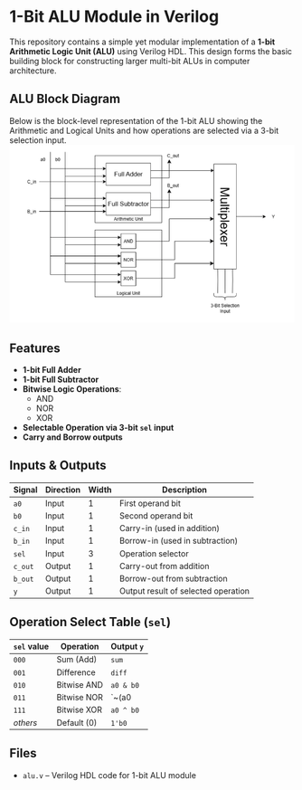 # 1-Bit ALU Module in Verilog

This repository contains a simple yet modular implementation of a **1-bit Arithmetic Logic Unit (ALU)** using Verilog HDL. This design forms the basic building block for constructing larger multi-bit ALUs in computer architecture.
## ALU Block Diagram

Below is the block-level representation of the 1-bit ALU showing the Arithmetic and Logical Units and how operations are selected via a 3-bit selection input.
![ALU Block Diagram](./alu_block_diagram.png)

## Features

- **1-bit Full Adder**
- **1-bit Full Subtractor**
- **Bitwise Logic Operations**:
  - AND
  - NOR
  - XOR
- **Selectable Operation via 3-bit `sel` input**
- **Carry and Borrow outputs**

## Inputs & Outputs

| Signal  | Direction | Width | Description                        |
|---------|-----------|-------|------------------------------------|
| `a0`    | Input     | 1     | First operand bit                  |
| `b0`    | Input     | 1     | Second operand bit                 |
| `c_in`  | Input     | 1     | Carry-in (used in addition)        |
| `b_in`  | Input     | 1     | Borrow-in (used in subtraction)    |
| `sel`   | Input     | 3     | Operation selector                 |
| `c_out` | Output    | 1     | Carry-out from addition            |
| `b_out` | Output    | 1     | Borrow-out from subtraction        |
| `y`     | Output    | 1     | Output result of selected operation|

## Operation Select Table (`sel`)

| `sel` value | Operation        | Output `y`  |
|-------------|------------------|-------------|
| `000`       | Sum (Add)        | `sum`       |
| `001`       | Difference        | `diff`      |
| `010`       | Bitwise AND       | `a0 & b0`   |
| `011`       | Bitwise NOR       | `~(a0 | b0)`|
| `111`       | Bitwise XOR       | `a0 ^ b0`   |
| *others*    | Default (0)       | `1'b0`      |

## Files

- `alu.v` – Verilog HDL code for 1-bit ALU module
